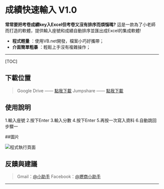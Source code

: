 # 成績快速輸入 V1.0

**常常要把考卷成績key入Excel但考卷又沒有排序而煩惱嗎?**
這是一款為了小老師而打造的軟體，提供輸入座號和成績自動排序並匯出成Excel的集成軟體!
 
- **程式輕量** ：使用VB.net開發，檔案小巧好攜帶；
- **介面簡單粗暴** ：輕鬆上手沒有複雜操作；

-------------------

[TOC]

## 下載位置

> Google Drive   —— [點我下載](https://drive.google.com/open?id=1XT4_Jho3fbRiH7aD8cMiYmiCx-MUUPXQ)
> Jumpshare  —— [點我下載](https://jmp.sh/1SF3qra)

## 使用說明

1.輸入座號
2.按下Enter
3.輸入分數
4.按下Enter
5.再按一次寫入資料
6.自動跳回步驟一

##圖片

![程式執行頁面](https://upload.cc/i1/2020/06/03/DBsaif.png)

## 反饋與建議
>Gmail：[@小助手](mailto:lee98064@gmail.com)
>Facebook：[@壢商小助手](https://m.me/clvschelper)

---------
